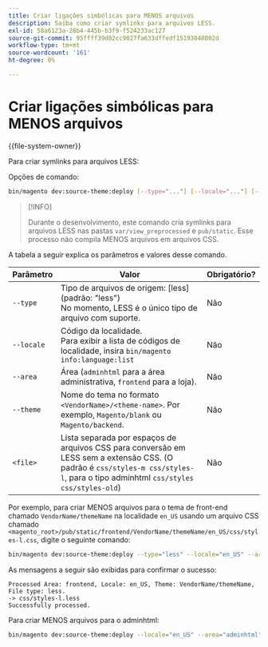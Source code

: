 ```yaml
---
title: Criar ligações simbólicas para MENOS arquivos
description: Saiba como criar symlinks para arquivos LESS.
exl-id: 58a6123a-28b4-445b-b3f9-f524233ac127
source-git-commit: 95ffff39d82cc9027fa633dffedf15193040802d
workflow-type: tm+mt
source-wordcount: '161'
ht-degree: 0%

---
```


# Criar ligações simbólicas para MENOS arquivos

{{file-system-owner}}

Para criar symlinks para arquivos LESS:

Opções de comando:

```bash
bin/magento dev:source-theme:deploy [--type="..."] [--locale="..."] [--area="..."] [--theme="..."] [file1] ... [fileN]
```

>[!INFO]
>
>Durante o desenvolvimento, este comando cria symlinks para arquivos LESS nas pastas `var/view_preprocessed` e `pub/static`. Esse processo não compila MENOS arquivos em arquivos CSS.

A tabela a seguir explica os parâmetros e valores desse comando.

| Parâmetro | Valor | Obrigatório? |
| --------- | ----- | --------- |
| `--type` | Tipo de arquivos de origem: [less] (padrão: &quot;less&quot;)<br>No momento, LESS é o único tipo de arquivo com suporte. | Não |
| `--locale` | Código da localidade.<br>Para exibir a lista de códigos de localidade, insira `bin/magento info:language:list` | Não |
| `--area` | Área (`adminhtml` para a área administrativa, `frontend` para a loja). | Não |
| `--theme` | Nome do tema no formato `<VendorName>/<theme-name>`. Por exemplo, `Magento/blank` ou `Magento/backend`. | Não |
| `<file>` | Lista separada por espaços de arquivos CSS para conversão em LESS sem a extensão CSS. (O padrão é `css/styles-m css/styles-l`, para o tipo adminhtml `css/styles css/styles-old`) | Não |

Por exemplo, para criar MENOS arquivos para o tema de front-end chamado `VendorName/themeName` na localidade `en_US` usando um arquivo CSS chamado `<magento_root>/pub/static/frontend/VendorName/themeName/en_US/css/styles-l.css`, digite o seguinte comando:

```bash
bin/magento dev:source-theme:deploy --type="less" --locale="en_US" --area="frontend" --theme="VendorName/themeName" css/styles-l
```

As mensagens a seguir são exibidas para confirmar o sucesso:

```terminal
Processed Area: frontend, Locale: en_US, Theme: VendorName/themeName, File type: less.
-> css/styles-l.less
Successfully processed.
```

Para criar MENOS arquivos para o adminhtml:

```bash
bin/magento dev:source-theme:deploy --locale="en_US" --area="adminhtml" --theme="Magento/backend" css/styles css/styles-old
```
